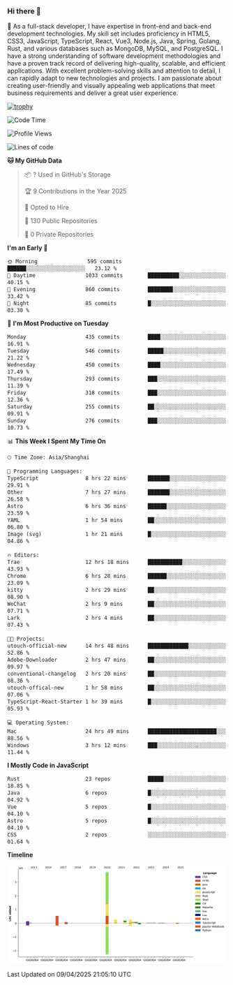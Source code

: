 ### Hi there 👋

🌱 As a full-stack developer, I have expertise in front-end and back-end development technologies. My skill set includes proficiency in HTML5, CSS3, JavaScript, TypeScript, React, Vue3, Node.js, Java, Spring, Golang, Rust, and various databases such as MongoDB, MySQL, and PostgreSQL. I have a strong understanding of software development methodologies and have a proven track record of delivering high-quality, scalable, and efficient applications. With excellent problem-solving skills and attention to detail, I can rapidly adapt to new technologies and projects. I am passionate about creating user-friendly and visually appealing web applications that meet business requirements and deliver a great user experience.

[![trophy](https://github-profile-trophy.vercel.app/?username=elton&rank=SECRET,SSS,SS,S,AAA,AA,A&theme=onedark&no-frame=true&margin-w=10)](https://github.com/ryo-ma/github-profile-trophy)

<!--START_SECTION:waka-->
![Code Time](http://img.shields.io/badge/Code%20Time-1%2C498%20hrs%2045%20mins-blue)

![Profile Views](http://img.shields.io/badge/Profile%20Views-0-blue)

![Lines of code](https://img.shields.io/badge/From%20Hello%20World%20I%27ve%20Written-5.6%20million%20lines%20of%20code-blue)

**🐱 My GitHub Data** 

> 📦 ? Used in GitHub's Storage 
 > 
> 🏆 9 Contributions in the Year 2025
 > 
> 💼 Opted to Hire
 > 
> 📜 130 Public Repositories 
 > 
> 🔑 0 Private Repositories 
 > 
**I'm an Early 🐤** 

```text
🌞 Morning                595 commits         ██████░░░░░░░░░░░░░░░░░░░   23.12 % 
🌆 Daytime                1033 commits        ██████████░░░░░░░░░░░░░░░   40.15 % 
🌃 Evening                860 commits         ████████░░░░░░░░░░░░░░░░░   33.42 % 
🌙 Night                  85 commits          █░░░░░░░░░░░░░░░░░░░░░░░░   03.30 % 
```
📅 **I'm Most Productive on Tuesday** 

```text
Monday                   435 commits         ████░░░░░░░░░░░░░░░░░░░░░   16.91 % 
Tuesday                  546 commits         █████░░░░░░░░░░░░░░░░░░░░   21.22 % 
Wednesday                450 commits         ████░░░░░░░░░░░░░░░░░░░░░   17.49 % 
Thursday                 293 commits         ███░░░░░░░░░░░░░░░░░░░░░░   11.39 % 
Friday                   318 commits         ███░░░░░░░░░░░░░░░░░░░░░░   12.36 % 
Saturday                 255 commits         ██░░░░░░░░░░░░░░░░░░░░░░░   09.91 % 
Sunday                   276 commits         ███░░░░░░░░░░░░░░░░░░░░░░   10.73 % 
```


📊 **This Week I Spent My Time On** 

```text
🕑︎ Time Zone: Asia/Shanghai

💬 Programming Languages: 
TypeScript               8 hrs 22 mins       ███████░░░░░░░░░░░░░░░░░░   29.91 % 
Other                    7 hrs 27 mins       ███████░░░░░░░░░░░░░░░░░░   26.58 % 
Astro                    6 hrs 36 mins       ██████░░░░░░░░░░░░░░░░░░░   23.59 % 
YAML                     1 hr 54 mins        ██░░░░░░░░░░░░░░░░░░░░░░░   06.80 % 
Image (svg)              1 hr 21 mins        █░░░░░░░░░░░░░░░░░░░░░░░░   04.86 % 

🔥 Editors: 
Trae                     12 hrs 18 mins      ███████████░░░░░░░░░░░░░░   43.93 % 
Chrome                   6 hrs 28 mins       ██████░░░░░░░░░░░░░░░░░░░   23.09 % 
kitty                    2 hrs 29 mins       ██░░░░░░░░░░░░░░░░░░░░░░░   08.90 % 
WeChat                   2 hrs 9 mins        ██░░░░░░░░░░░░░░░░░░░░░░░   07.71 % 
Lark                     2 hrs 4 mins        ██░░░░░░░░░░░░░░░░░░░░░░░   07.43 % 

🐱‍💻 Projects: 
utouch-official-new      14 hrs 48 mins      █████████████░░░░░░░░░░░░   52.86 % 
Adobe-Downloader         2 hrs 47 mins       ██░░░░░░░░░░░░░░░░░░░░░░░   09.97 % 
conventional-changelog   2 hrs 20 mins       ██░░░░░░░░░░░░░░░░░░░░░░░   08.36 % 
utouch-offical-new       1 hr 58 mins        ██░░░░░░░░░░░░░░░░░░░░░░░   07.06 % 
TypeScript-React-Starter 1 hr 39 mins        █░░░░░░░░░░░░░░░░░░░░░░░░   05.93 % 

💻 Operating System: 
Mac                      24 hrs 49 mins      ██████████████████████░░░   88.56 % 
Windows                  3 hrs 12 mins       ███░░░░░░░░░░░░░░░░░░░░░░   11.44 % 
```

**I Mostly Code in JavaScript** 

```text
Rust                     23 repos            █████░░░░░░░░░░░░░░░░░░░░   18.85 % 
Java                     6 repos             █░░░░░░░░░░░░░░░░░░░░░░░░   04.92 % 
Vue                      5 repos             █░░░░░░░░░░░░░░░░░░░░░░░░   04.10 % 
Astro                    5 repos             █░░░░░░░░░░░░░░░░░░░░░░░░   04.10 % 
CSS                      2 repos             ░░░░░░░░░░░░░░░░░░░░░░░░░   01.64 % 
```



**Timeline**

![Lines of Code chart](https://raw.githubusercontent.com/elton/elton/main/assets/bar_graph.png)


 Last Updated on 09/04/2025 21:05:10 UTC
<!--END_SECTION:waka-->

<!--
**elton/elton** is a ✨ _special_ ✨ repository because its `README.md` (this file) appears on your GitHub profile.

Here are some ideas to get you started:

- 🔭 I’m currently working on ...
- 🌱 I’m currently learning ...
- 👯 I’m looking to collaborate on ...
- 🤔 I’m looking for help with ...
- 💬 Ask me about ...
- 📫 How to reach me: ...
- 😄 Pronouns: ...
- ⚡ Fun fact: ...
-->
